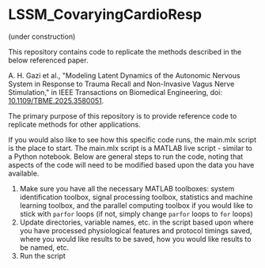 # LSSM_CovaryingCardioResp
(under construction)

This repository contains code to replicate the methods described in the below referenced paper.

A. H. Gazi et al., "Modeling Latent Dynamics of the Autonomic Nervous System in Response to Trauma Recall and Non-Invasive Vagus Nerve Stimulation," in IEEE Transactions on Biomedical Engineering, doi: [10.1109/TBME.2025.3580051](https://doi.org/10.1109/TBME.2025.3580051).

The primary purpose of this repository is to provide reference code to replicate methods for other applications. 

If you would also like to see how this specific code runs, the main.mlx script is the place to start. The main.mlx script is a MATLAB live script - similar to a Python notebook. Below are general steps to run the code, noting that aspects of the code will need to be modified based upon the data you have available.

1. Make sure you have all the necessary MATLAB toolboxes: system identification toolbox, signal processing toolbox, statistics and machine learning toolbox, and the parallel computing toolbox if you would like to stick with `parfor` loops (if not, simply change `parfor` loops to `for` loops)
2. Update directories, variable names, etc. in the script based upon where you have processed physiological features and protocol timings saved, where you would like results to be saved, how you would like results to be named, etc.
3. Run the script
